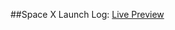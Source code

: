 ##Space X Launch Log:
[Live Preview](https://631a2551290eed00bb0e678e--dainty-parfait-982edc.netlify.app/)
